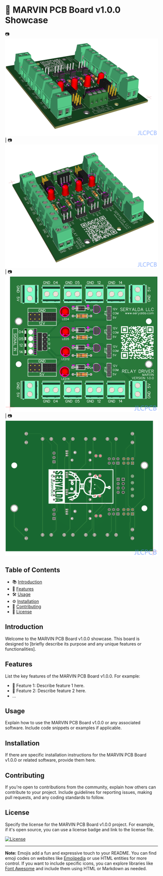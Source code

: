 # 🚀 MARVIN PCB Board v1.0.0 Showcase

📷 ![PCB Front](3d1.png) | 📷 ![PCB Back](3d2.png) | 📷 ![PCB 3D 1](top.png) | 📷 ![PCB 3D 2](back.png)

## Table of Contents

- 📚 [Introduction](#introduction)
- 🎯 [Features](#features)
- 🛠️ [Usage](#usage)
- ⚙️ [Installation](#installation)
- 🤝 [Contributing](#contributing)
- 📝 [License](#license)

## Introduction

Welcome to the MARVIN PCB Board v1.0.0 showcase. This board is designed to [briefly describe its purpose and any unique features or functionalities].

## Features

List the key features of the MARVIN PCB Board v1.0.0. For example:

- 🌟 Feature 1: Describe feature 1 here.
- 🌟 Feature 2: Describe feature 2 here.
- ...

## Usage

Explain how to use the MARVIN PCB Board v1.0.0 or any associated software. Include code snippets or examples if applicable.

## Installation

If there are specific installation instructions for the MARVIN PCB Board v1.0.0 or related software, provide them here.

## Contributing

If you're open to contributions from the community, explain how others can contribute to your project. Include guidelines for reporting issues, making pull requests, and any coding standards to follow.

## License

Specify the license for the MARVIN PCB Board v1.0.0 project. For example, if it's open source, you can use a license badge and link to the license file.

[![License](https://img.shields.io/badge/License-MIT-blue.svg)](LICENSE)

---

**Note:** Emojis add a fun and expressive touch to your README. You can find emoji codes on websites like [Emojipedia](https://emojipedia.org/) or use HTML entities for more control. If you want to include specific icons, you can explore libraries like [Font Awesome](https://fontawesome.com/) and include them using HTML or Markdown as needed.
